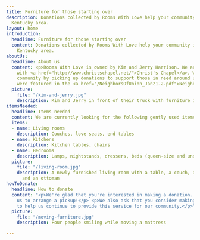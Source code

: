 ```yaml
---
title: Furniture for those starting over
description: Donations collected by Rooms With Love help your community in the Northern
  Kentucky area.
layout: home
introduction:
  headline: Furniture for those starting over
  content: Donations collected by Rooms With Love help your community in the Northern
    Kentucky area.
aboutUs:
  headline: About us
  content: <p>Rooms With Love is owned by Kim and Jerry Harrison. We are associated
    with <a href="http://www.christschapel.net/">Christ's Chapel</a>. We serve the
    community by picking up donations to support those in need around us.</p> <p>We
    were featured in the <a href="/NeighborsOfUnion_Jan21-2.pdf">Neighbors of Union</a>.</p>
  picture:
    file: "/kim-and-jerry.jpg"
    description: Kim and Jerry in front of their truck with furniture in it
itemsNeeded:
  headline: Items needed
  content: We are currently looking for the following gently used items.
  items:
  - name: Living rooms
    description: Couches, love seats, end tables
  - name: Kitchens
    description: Kitchen tables, chairs
  - name: Bedrooms
    description: Lamps, nightstands, dressers, beds (queen-size and under)
  picture:
    file: "/living-room.jpg"
    description: A newly furnished living room with a table, a couch, a love seat,
      and an ottoman
howToDonate:
  headline: How to donate
  content: "<p>We're glad that you're interested in making a donation. Please contact
    us to arrange a pickup!</p> <p>We also ask that you consider making a $25 donation
    to help us continue to provide this service for our community.</p>"
  picture:
    file: "/moving-furniture.jpg"
    description: Four people smiling while moving a mattress

---
```

